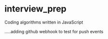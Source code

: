 # interview_prep
Coding algorithms written in JavaScript

.....adding github webhook to test for push events